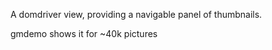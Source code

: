 
A domdriver view, providing a navigable panel of thumbnails.

gmdemo shows it for ~40k pictures



